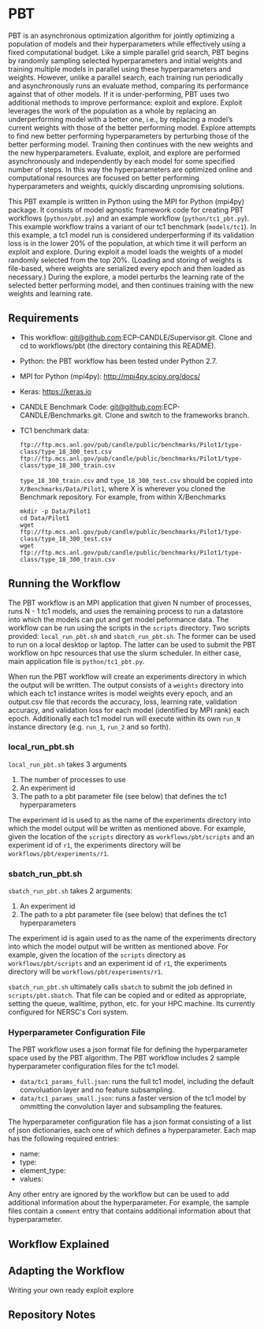 # PBT #

PBT is an asynchronous optimization algorithm for jointly optimizing a
population of models and their hyperparameters while effectively using a fixed
computational budget. Like a simple parallel grid
search, PBT begins by randomly sampling selected hyperparameters and initial
weights and training multiple models in parallel using these hyperparameters and
weights. However, unlike a parallel search, each training run periodically and
asynchronously runs an evaluate method, comparing its performance against that
of other models. If it is under-performing, PBT uses two additional methods to
improve performance: exploit and explore. Exploit leverages the work of the
population as a whole by replacing an underperforming model with a better one,
i.e., by replacing a model’s current weights with those of the better performing
model.  Explore attempts to find new better performing hyperparameters by
perturbing those of the better performing model. Training then continues with
the new weights and the new hyperparameters. Evaluate, exploit, and explore are
performed asynchronously and independently by each model for some specified
number of steps. In this way the hyperparameters are optimized online and
computational resources are focused on better performing hyperparameters and
weights, quickly discarding unpromising solutions.

This PBT example is written in Python using the MPI for Python (mpi4py) package.
It consists of model agnostic framework code for creating PBT workflows (`python/pbt.py`) and an
example workflow (`python/tc1_pbt.py`). This example workflow trains a variant of our tc1 benchmark (`models/tc1`). In this example, a tc1 model run is considered underperforming if its validation
loss is in the lower 20% of the population, at which time it will perform an
exploit and explore. During exploit a model loads the weights of a model
randomly selected from the top 20%. (Loading and storing of weights is
file-based, where weights are serialized every epoch and then loaded as
necessary.) During the explore, a model perturbs the learning rate of the
selected better performing model, and then continues training with the new
weights and learning rate.

## Requirements ##

* This workflow: git@github.com:ECP-CANDLE/Supervisor.git. Clone and cd to workflows/pbt (the directory containing this README).

* Python: the PBT workflow has been tested under Python 2.7.

* MPI for Python (mpi4py): http://mpi4py.scipy.org/docs/

* Keras: https://keras.io

* CANDLE Benchmark Code: git@github.com:ECP-CANDLE/Benchmarks.git. Clone and switch to the frameworks branch.

* TC1 benchmark data:
    ```
  ftp://ftp.mcs.anl.gov/pub/candle/public/benchmarks/Pilot1/type-class/type_18_300_test.csv
  ftp://ftp.mcs.anl.gov/pub/candle/public/benchmarks/Pilot1/type-class/type_18_300_train.csv
    ```

    `type_18_300_train.csv` and `type_18_300_test.csv` should be copied into `X/Benchmarks/Data/Pilot1`, where X is wherever you cloned the Benchmark repository. For example, from within X/Benchmarks

  ```
  mkdir -p Data/Pilot1
  cd Data/Pilot1
  wget ftp://ftp.mcs.anl.gov/pub/candle/public/benchmarks/Pilot1/type-class/type_18_300_test.csv
  wget ftp://ftp.mcs.anl.gov/pub/candle/public/benchmarks/Pilot1/type-class/type_18_300_train.csv
  ```


## Running the Workflow ##
The PBT workflow is an MPI application that given N number of processes, runs N - 1 tc1 models, and uses the remaining process to run a datastore into which the models can put and get model peformance data. The workflow can be run using the scripts in the `scripts` directory. Two scripts provided: `local_run_pbt.sh` and
`sbatch_run_pbt.sh`. The former can be used to run on a local desktop or
laptop. The latter can be used to submit the PBT workflow on hpc resources
that use the slurm scheduler. In either case, main application file is `python/tc1_pbt.py`.

When run the PBT workflow will create an experiments directory in which the output will be written. The output consists of a `weights` directory into which
each tc1 instance writes is model weights every epoch, and an output.csv file
that records the accuracy, loss, learning rate, validation accuracy, and validation loss for each model (identified by MPI rank) each epoch. Additionally each tc1 model run will execute within its own `run_N` instance directory (e.g. `run_1`, `run_2` and so forth).

### local_run_pbt.sh ###

 `local_run_pbt.sh` takes 3 arguments

1. The number of processes to use
2. An experiment id
3. The path to a pbt parameter file (see below) that defines the tc1 hyperparameters

The experiment id is used to as the name of the experiments directory into which the model output will be written as mentioned above. For example, given the location of the `scripts` directory as `workflows/pbt/scripts` and an
experiment id of `r1`, the experiments directory will be `workflows/pbt/experiments/r1`.

### sbatch_run_pbt.sh ###

`sbatch_run_pbt.sh` takes 2 arguments:

1. An experiment id
2. The path to a pbt parameter file (see below) that defines the tc1 hyperparameters

The experiment id is again used to as the name of the experiments directory into which the model output will be written as mentioned above. For example, given the location of the `scripts` directory as `workflows/pbt/scripts` and an
experiment id of `r1`, the experiments directory will be `workflows/pbt/experiments/r1`.

`sbatch_run_pbt.sh` ultimately calls `sbatch` to submit the job defined in
`scripts/pbt.sbatch`. That file can be copied and or edited as appropriate,
setting the queue, walltime, python, etc. for your HPC machine. Its currently configured for NERSC's Cori system.

### Hyperparameter Configuration File ###

The PBT workflow uses a json format file for defining the hyperparameter space used by the PBT algorithm. The PBT workflow includes 2 sample hyperparameter
configuration files for the tc1 model.

* `data/tc1_params_full.json`: runs the full tc1 model, including the default convoluation layer and no feature subsampling.
* `data/tc1_params_small.json`: runs a faster version of the tc1 model by ommitting the convolution layer and subsampling the features.

The hyperparameter configuration file has a json format consisting of a
list of json dictionaries, each one of which defines a hyperparameter. Each map
has the following required entries:

* name:
* type:
* element_type:
* values:

Any other entry are ignored by the workflow but can be used to add additional information about the hyperparameter. For example, the sample files contain a
`comment` entry that contains additional information about that hyperparameter.




## Workflow Explained ##


## Adapting the Workflow ##
Writing your own ready exploit explore

## Repository Notes ##
